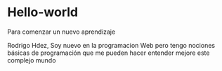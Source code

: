 # Hello-world
Para comenzar un nuevo aprendizaje

Rodrigo Hdez, Soy nuevo en la programacion Web pero tengo nociones básicas de programación que me pueden hacer entender mejore este complejo mundo
